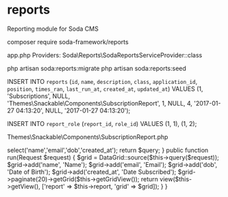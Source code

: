 # reports
Reporting module for Soda CMS

composer require soda-framework/reports

app.php Providers:
    Soda\Reports\SodaReportsServiceProvider::class

php artisan soda:reports:migrate
php artisan soda:reports:seed


INSERT INTO `reports` (`id`, `name`, `description`, `class`, `application_id`, `position`, `times_ran`, `last_run_at`, `created_at`, `updated_at`)
VALUES
	(1, 'Subscriptions', NULL, 'Themes\\Snackable\\Components\\SubscriptionReport', 1, NULL, 4, '2017-01-27 04:13:20', NULL, '2017-01-27 04:13:20');

INSERT INTO `report_role` (`report_id`, `role_id`)
VALUES
	(1, 1),
	(1, 2);

Themes\Snackable\Components\SubscriptionReport.php
<?php

    namespace Themes\Snackable\Components;

    use Soda;
    use Illuminate\Http\Request;
    use Soda\Reports\Foundation\AbstractReporter;
    use Themes\Snackable\Controllers\PageController;
    use Zofe\Rapyd\Facades\DataGrid;

    class SubscriptionReport extends AbstractReporter{

        public function query(Request $request)
        {
            $query = Soda::model(PageController::$subscription_block)->select('name','email','dob','created_at');

            return $query;
        }

        public function run(Request $request)
        {
            $grid = DataGrid::source($this->query($request));
            $grid->add('name', 'Name');
            $grid->add('email', 'Email');
            $grid->add('dob', 'Date of Birth');
            $grid->add('created_at', 'Date Subscribed');

            $grid->paginate(20)->getGrid($this->getGridView());

            return view($this->getView(), ['report' => $this->report, 'grid' => $grid]);
        }
    }
